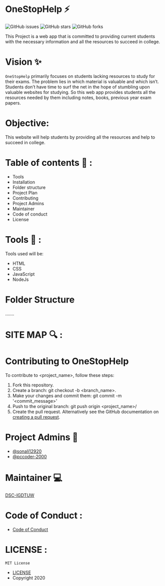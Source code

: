 # OneStopHelp :zap:
![GitHub issues](https://img.shields.io/github/issues/dscigdtuw/WebD/OneStopHelp)
![GitHub stars](https://img.shields.io/github/stars/dscigdtuw/WebD/OneStopHelp)
![GitHub forks](https://img.shields.io/github/forks/dscigdtuw/WebD/OneStopHelp)

This Project is a web app that is committed to providing current students with the necessary information and all the resources to succeed in college. 

# Vision  :sparkles:
`OneStopHelp` primarily focuses on students lacking resources to study for their exams. The problem lies in which material is valuable and which isn’t. Students don’t have time to surf the net in the hope of stumbling upon valuable websites for studying. So this web app provides students all the resources needed by them including notes, books, previous year exam papers.

# Objective:
This website will help students by providing all the resources and help to succeed in college.

# Table of contents :bookmark_tabs: :

*	Tools 
*	Installation
*	Folder structure
*	Project Plan 
*	Contributing 
*	Project Admins
*	Maintainer
* Code of conduct 
* License

# Tools :wrench: :

Tools used will be:
* HTML
* CSS
* JavaScript
* NodeJs


# Folder Structure
.......

# SITE MAP :mag: :


# Contributing to OneStopHelp
To contribute to <project_name>, follow these steps:

1. Fork this repository.
2. Create a branch: git checkout -b <branch_name>.
3. Make your changes and commit them: git commit -m '<commit_message>'
4. Push to the original branch: git push origin <project_name>/<location>
5. Create the pull request.
Alternatively see the GitHub documentation on [creating a pull request](https://docs.github.com/en/free-pro-team@latest/github/collaborating-with-issues-and-pull-requests/creating-a-pull-request).

# Project Admins :information_desk_person:
* [@sonali12920](https://github.com/Sonali12920)
* [@pccoder-2000](https://github.com/pccoder-2000)

# Maintainer :computer:
[DSC-IGDTUW](https://github.com/dscigdtuw)
# Code of Conduct :
* [Code of Conduct]()

# LICENSE :
`MIT License`

* [LICENSE]()
* Copyright 2020 


